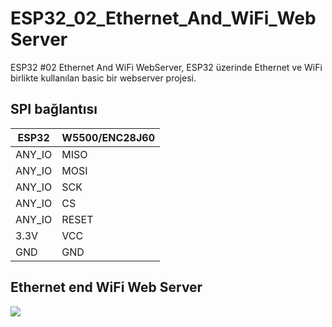 # ESP32_02_Ethernet_And_WiFi_WebServer
ESP32 #02 Ethernet And WiFi WebServer, ESP32 üzerinde Ethernet ve WiFi birlikte kullanılan basic bir webserver projesi.

## SPI bağlantısı

|  ESP32  | W5500/ENC28J60 |
|---------|----------------|
|  ANY_IO |       MISO     |
|  ANY_IO |       MOSI     |
|  ANY_IO |       SCK      |
|  ANY_IO |        CS      |
|  ANY_IO |      RESET     |
|  3.3V   |       VCC      |
|  GND    |       GND      |


## Ethernet end WiFi Web Server 


![](https://miro.medium.com/max/1400/1*06jR1H6lJqpP9HY_ZvhzRw.png)

